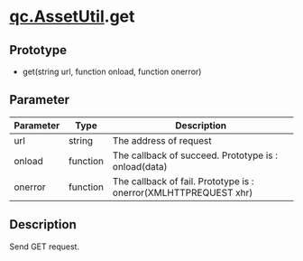 # [qc.AssetUtil](AssetUtil.md).get

## Prototype
* get(string url, function onload, function onerror)

## Parameter
| Parameter | Type | Description |
| ------------- | ------------- | -------------|
| url | string | The address of request |
| onload | function | The callback of succeed. Prototype is : onload(data) |
| onerror | function | The callback of fail. Prototype is : onerror(XMLHTTPREQUEST xhr) |

## Description
Send GET request.

